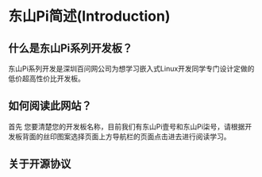 # 东山Pi简述(Introduction)

## 什么是东山Pi系列开发板？
  东山Pi系列开发是深圳百问网公司为想学习嵌入式Linux开发同学专门设计定做的低价超高性价比开发板。

## 如何阅读此网站？
  首先 您要清楚您的开发板名称，目前我们有东山Pi壹号和东山Pi柒号，请根据开发板背面的丝印图案选择页面上方导航栏的页面点击进去进行阅读学习。

## 关于开源协议


